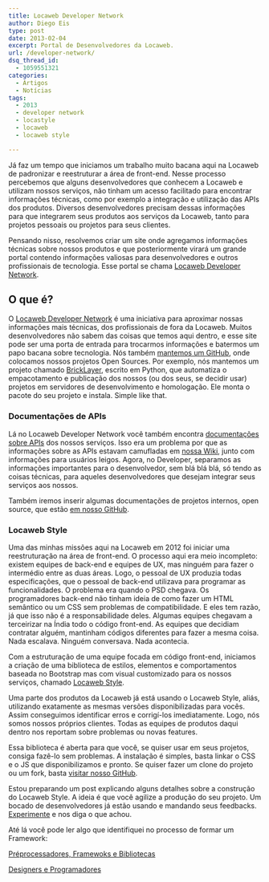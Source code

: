 ```yaml
---
title: Locaweb Developer Network
author: Diego Eis
type: post
date: 2013-02-04
excerpt: Portal de Desenvolvedores da Locaweb.
url: /developer-network/
dsq_thread_id:
  - 1059551321
categories:
  - Artigos
  - Notícias
tags:
  - 2013
  - developer network
  - locastyle
  - locaweb
  - locaweb style

---
```

Já faz um tempo que iniciamos um trabalho muito bacana aqui na Locaweb de padronizar e reestruturar a área de front-end. Nesse processo percebemos que alguns desenvolvedores que conhecem a Locaweb e utilizam nossos serviços, não tinham um acesso facilitado para encontrar informações técnicas, como por exemplo a integração e utilização das APIs dos produtos. Diversos desenvolvedores precisam dessas informações para que integrarem seus produtos aos serviços da Locaweb, tanto para projetos pessoais ou projetos para seus clientes.

Pensando nisso, resolvemos criar um site onde agregamos informações técnicas sobre nossos produtos e que posteriormente virará um grande portal contendo informações valiosas para desenvolvedores e outros profissionais de tecnologia. Esse portal se chama [Locaweb Developer Network][1].

## O que é?

O [Locaweb Developer Network][1] é uma iniciativa para aproximar nossas informações mais técnicas, dos profissionais de fora da Locaweb. Muitos desenvolvedores não sabem das coisas que temos aqui dentro, e esse site pode ser uma porta de entrada para trocarmos informações e batermos um papo bacana sobre tecnologia. Nós também [mantemos um GitHub][2], onde colocamos nossos projetos Open Sources. Por exemplo, nós mantemos um projeto chamado [BrickLayer][3], escrito em Python, que automatiza o empacotamento e publicação dos nossos (ou dos seus, se decidir usar) projetos em servidores de desenvolvimento e homologação. Ele monta o pacote do seu projeto e instala. Simple like that.

### Documentações de APIs

Lá no Locaweb Developer Network você também encontra [documentações sobre APIs][4] dos nossos serviços. Isso era um problema por que as informações sobre as APIs estavam camufladas em [nossa Wiki][5], junto com informações para usuários leigos. Agora, no Developer, separamos as informações importantes para o desenvolvedor, sem blá blá blá, só tendo as coisas técnicas, para aqueles desenvolvedores que desejam integrar seus serviços aos nossos.

Também iremos inserir algumas documentações de projetos internos, open source, que estão [em nosso GitHub][6].

### Locaweb Style

Uma das minhas missões aqui na Locaweb em 2012 foi iniciar uma reestruturação na área de front-end. O processo aqui era meio incompleto: existem equipes de back-end e equipes de UX, mas ninguém para fazer o intermédio entre as duas áreas. Logo, o pessoal de UX produzia todas especificações, que o pessoal de back-end utilizava para programar as funcionalidades. O problema era quando o PSD chegava. Os programadores back-end não tinham ideia de como fazer um HTML semântico ou um CSS sem problemas de compatibilidade. E eles tem razão, já que isso não é a responsabilidade deles. Algumas equipes chegavam a terceirizar na Índia todo o código front-end. As equipes que decidiam contratar alguém, mantinham códigos diferentes para fazer a mesma coisa. Nada escalava. Ninguém conversava. Nada acontecia.

Com a estruturação de uma equipe focada em código front-end, iniciamos a criação de uma biblioteca de estilos, elementos e comportamentos baseada no Bootstrap mas com visual customizado para os nossos serviços, chamado [Locaweb Style][7].

Uma parte dos produtos da Locaweb já está usando o Locaweb Style, aliás, utilizando exatamente as mesmas versões disponibilizadas para vocês. Assim conseguimos identificar erros e corrigí-los imediatamente. Logo, nós somos nossos próprios clientes. Todas as equipes de produtos daqui dentro nos reportam sobre problemas ou novas features.

Essa biblioteca é aberta para que você, se quiser usar em seus projetos, consiga fazê-lo sem problemas. A instalação é simples, basta linkar o CSS e o JS que disponibilizamos e pronto. Se quiser fazer um clone do projeto ou um fork, basta [visitar nosso GitHub][8].

Estou preparando um post explicando alguns detalhes sobre a construção do Locaweb Style. A ideia é que você agilize a produção do seu projeto. Um bocado de desenvolvedores já estão usando e mandando seus feedbacks. [Experimente][7] e nos diga o que achou.

Até lá você pode ler algo que identifiquei no processo de formar um Framework:
  
[Préprocessadores, Framewoks e Bibliotecas][9]
  
[Designers e Programadores][10]

 [1]: http://developer.locaweb.com.br
 [2]: https://github.com/locaweb/
 [3]: https://github.com/locaweb/bricklayer#readme
 [4]: http://developer.locaweb.com.br/documentacoes/
 [5]: http://wiki.locaweb.com.br/pt-br/P%C3%A1gina_principal
 [6]: http://github.com/locaweb/
 [7]: http://developer.locaweb.com.br/locawebstyle/
 [8]: https://github.com/locaweb/locawebstyle/
 [9]: http://tableless.com.br/estruturacao-de-client-side-preprocessadores-framewoks-e-bibliotecas-parte-1/ "Estruturação de Client-side – Parte 1: Préprocessadores, Framewoks e Bibliotecas"
 [10]: http://tableless.com.br/estruturacao-de-client-side-designers-e-programadores-parte-2/ "Estruturação de Client-side – Parte 2: Designers e Programadores"